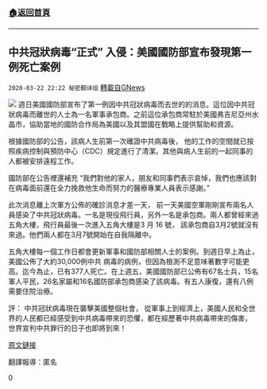 ###  [:house:返回首頁](https://github.com/ourhimalayas/txt)
---

## 中共冠狀病毒“正式” 入侵：美國國防部宣布發現第一例死亡案例
`2020-03-22 22:22 秘密翻译组` [轉載自GNews](https://gnews.org/zh-hant/149219/)

![](https://s3-ap-northeast-1.amazonaws.com/news.guo.offload.media/wp-content/uploads/2020/03/22222248/ABD9E640-6DD3-4F7C-84E2-B2D7025BDF44.jpeg)
週日美國國防部宣布了第一例因中共冠狀病毒而去世的的消息。這位因中共冠狀病毒而離世的人士為一名軍事承包商。之前這位承包商常駐於美國弗吉尼亞州水晶市，協助當地的國防合作局為美國以及其盟國在戰略上提供幫助和資源。

根據國防部的公告，該病人生前第一次確證中共病毒後， 他的工作的空間就已按照疾病控制與預防中心（CDC）規定進行了清潔。其他與病人生前的一起同事的人都被安排遠程工作。

國防部在公告裡還補充 “我們對他的家人，朋友和同事們表示哀悼，我們也應該對在病毒面前還在全力挽救他生命而努力的醫療專業人員表示感謝。”

此次消息離上次軍方公佈的確診消息才差一天， 前一天美國空軍剛剛宣布兩名人員感染了中共冠狀病毒。一名是現役飛行員，另外一名是承包商。兩人都曾經來過五角大樓，飛行員最後一次進入五角大樓是3 月 16 號， 該承包商自3月2號就沒有來過。他們兩人都在3月7號開始在自我隔離中。

五角大樓每一個工作日都會更新軍事和國防部相關人士的案例。到週日早上為止，美國公佈了大約30,000例中共 病毒的病例，但因為檢測不足意味著數字可能更高。迄今為止，已有377人死亡。在上週五，美國國防部已公佈有67名士兵，15名軍人平民，26名家屬和16名國防部承包商感染了該病毒。有五人康復，還有八例需要住院治療。

評： 中共冠狀病毒現在襲擊美國整個社會， 從軍事上到經濟上，美國人民和全世界的人民都已經感受到中共病毒帶來的恐懼，都在經歷著中共病毒帶來的傷害， 世界宣判中共罪行的日子也即將到來！

[原文鏈接](https://www.military.com/daily-news/2020/03/22/us-defense-department-announces-1st-coronavirus-death.html)

翻譯報導：匿名

0
